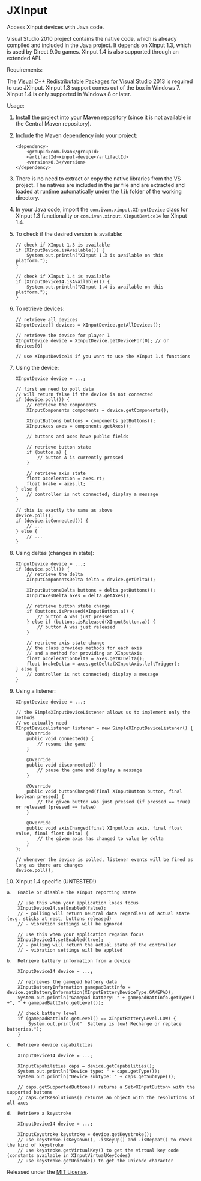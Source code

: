 JXInput
=======

Access XInput devices with Java code.

Visual Studio 2010 project contains the native code, which is already compiled and included in the Java project. It depends on XInput 1.3, which is used by Direct 9.0c games. XInput 1.4 is also supported through an extended API.

Requirements:

The [Visual C++ Redistributable Packages for Visual Studio 2013](https://www.microsoft.com/en-us/download/details.aspx?id=40784) is required to use JXInput. XInput 1.3 support comes out of the box in Windows 7. XInput 1.4 is only supported in Windows 8 or later.

Usage:

1.  Install the project into your Maven repository (since it is not available in the Central Maven repository).
2.  Include the Maven dependency into your project:

        <dependency>
            <groupId>com.ivan</groupId>
            <artifactId>xinput-device</artifactId>
            <version>0.3</version>
        </dependency>

3.  There is no need to extract or copy the native libraries from the VS project. The natives are included in the jar file and are extracted and loaded at runtime automatically under the `lib` folder of the working directory.
4.  In your Java code, import the `com.ivan.xinput.XInputDevice` class for XInput 1.3 functionality or `com.ivan.xinput.XInputDevice14` for XInput 1.4.
5.  To check if the desired version is available:

		// check if XInput 1.3 is available
		if (XInputDevice.isAvailable()) {
			System.out.println("XInput 1.3 is available on this platform.");
		}

		// check if XInput 1.4 is available
		if (XInputDevice14.isAvailable()) {
			System.out.println("XInput 1.4 is available on this platform.");
		}

6.  To retrieve devices:

        // retrieve all devices
        XInputDevice[] devices = XInputDevice.getAllDevices();
        
        // retrieve the device for player 1
        XInputDevice device = XInputDevice.getDeviceFor(0); // or devices[0]

        // use XInputDevice14 if you want to use the XInput 1.4 functions
        
7.  Using the device:

        XInputDevice device = ...;
        
        // first we need to poll data
        // will return false if the device is not connected
        if (device.poll()) {
            // retrieve the components
            XInputComponents components = device.getComponents();
            
            XInputButtons buttons = components.getButtons();
            XInputAxes axes = components.getAxes();
            
            // buttons and axes have public fields
            
            // retrieve button state
            if (button.a) {
                // button A is currently pressed
            }
            
            // retrieve axis state
            float acceleration = axes.rt;
            float brake = axes.lt;
        } else {
            // controller is not connected; display a message
        }
        
        // this is exactly the same as above
        device.poll();
        if (device.isConnected()) {
            // ...
        } else {
            // ...
        }

8.  Using deltas (changes in state):

        XInputDevice device = ...;
        if (device.poll()) {
            // retrieve the delta
            XInputComponentsDelta delta = device.getDelta();
            
            XInputButtonsDelta buttons = delta.getButtons();
            XInputAxesDelta axes = delta.getAxes();
            
            // retrieve button state change
            if (buttons.isPressed(XInputButton.a)) {
                // button A was just pressed
            } else if (buttons.isReleased(XInputButton.a)) {
                // button A was just released
            }
            
            // retrieve axis state change
            // the class provides methods for each axis
            // and a method for providing an XInputAxis
            float accelerationDelta = axes.getRTDelta();
            float brakeDelta = axes.getDelta(XInputAxis.leftTrigger);
        } else {
            // controller is not connected; display a message
        }

9.  Using a listener:

        XInputDevice device = ...;
        
        // the SimpleXInputDeviceListener allows us to implement only the methods
        // we actually need
        XInputDeviceListener listener = new SimpleXInputDeviceListener() {
            @Override
            public void connected() {
                // resume the game
            }
            
            @Override
            public void disconnected() {
                // pause the game and display a message
            }
            
            @Override
            public void buttonChanged(final XInputButton button, final boolean pressed) {
                // the given button was just pressed (if pressed == true) or released (pressed == false)
            }
            
            @Override
            public void axisChanged(final XInputAxis axis, final float value, final float delta) {
                // the given axis has changed to value by delta
            }
        };
        
        // whenever the device is polled, listener events will be fired as long as there are changes
        device.poll();

10.  XInput 1.4 specific (UNTESTED!)

	a.  Enable or disable the XInput reporting state

		// use this when your application loses focus
		XInputDevice14.setEnabled(false);
		// - polling will return neutral data regardless of actual state (e.g. sticks at rest, buttons released)
		// - vibration settings will be ignored
		
		// use this when your application regains focus
		XInputDevice14.setEnabled(true);
		// - polling will return the actual state of the controller
		// - vibration settings will be applied
		
	b.  Retrieve battery information from a device

		XInputDevice14 device = ...;

		// retrieves the gamepad battery data
        XInputBatteryInformation gamepadBattInfo = device.getBatteryInformation(XInputBatteryDeviceType.GAMEPAD);
        System.out.println("Gamepad battery: " + gamepadBattInfo.getType() +", " + gamepadBattInfo.getLevel());

        // check battery level
        if (gamepadBattInfo.getLevel() == XInputBatteryLevel.LOW) {
            System.out.println("  Battery is low! Recharge or replace batteries.");
        }

    c.  Retrieve device capabilities

    	XInputDevice14 device = ...;

        XInputCapabilities caps = device.getCapabilities();
        System.out.println("Device type: " + caps.getType());
        System.out.println("Device subtype: " + caps.getSubType());

        // caps.getSupportedButtons() returns a Set<XInputButton> with the supported buttons
        // caps.getResolutions() returns an object with the resolutions of all axes

    d.  Retrieve a keystroke

    	XInputDevice14 device = ...;

    	XInputKeystroke keystroke = device.getKeystroke();
    	// use keystroke.isKeyDown(), .isKeyUp() and .isRepeat() to check the kind of keystroke
    	// use keystroke.getVirtualKey() to get the virtual key code (constants available in XInputVirtualKeyCodes)
    	// use keystroke.getUnicode() to get the Unicode character

Released under the [MIT License](http://opensource.org/licenses/MIT).
